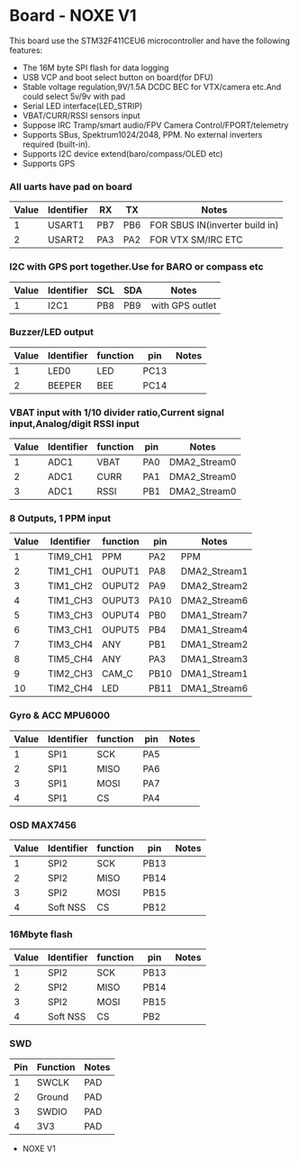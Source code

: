 # Board - NOXE V1

This board use the STM32F411CEU6 microcontroller and have the following features:

* The 16M byte SPI flash for data logging
* USB VCP and boot select button on board(for DFU)
* Stable voltage regulation,9V/1.5A DCDC BEC for VTX/camera etc.And could select 5v/9v with pad
* Serial LED interface(LED_STRIP)
* VBAT/CURR/RSSI sensors input
* Suppose IRC Tramp/smart audio/FPV Camera Control/FPORT/telemetry
* Supports SBus, Spektrum1024/2048, PPM. No external inverters required (built-in).
* Supports I2C device extend(baro/compass/OLED etc)
* Supports GPS 

### All uarts have pad on board 
| Value | Identifier   | RX   | TX   | Notes                                                                                       |
| ----- | ------------ | -----| -----| ------------------------------------------------------------------------------------------- |
| 1     | USART1       | PB7 |  PB6 | FOR SBUS IN(inverter build in)                                                      |
| 2     | USART2       | PA3 |  PA2|  FOR VTX SM/IRC ETC                                                                                    |


### I2C with GPS port together.Use for BARO or compass etc 
| Value | Identifier   |  SCL  |  SDA  | Notes                                                                                 |
| ----- | ------------ | ---------| -------| ------------------------------------------------------------------------------------- |                                                                                      
| 1     | I2C1         |    PB8   |  PB9   | with GPS outlet


### Buzzer/LED output 
| Value | Identifier   | function |  pin   | Notes                                                                                 |
| ----- | ------------ | ---------| -------| ------------------------------------------------------------------------------------- |                                                                                      
| 1     | LED0         |    LED   |  PC13  | 
| 2     | BEEPER       |    BEE   |  PC14  | 


### VBAT input with 1/10 divider ratio,Current signal input,Analog/digit RSSI input
| Value | Identifier   | function  |  pin  | Notes                                                                                 |
| ----- | ------------ | ----------| ------| ------------------------------------------------------------------------------------- |                                                                                       
| 1     | ADC1         |    VBAT   |  PA0  |  DMA2_Stream0
| 2     | ADC1         |    CURR   |  PA1  |  DMA2_Stream0
| 3     | ADC1         |    RSSI   |  PB1  |  DMA2_Stream0


### 8 Outputs, 1 PPM input 
| Value | Identifier   | function  |  pin  | Notes                                                                                 |
| ----- | ------------ | ----------| ------| ------------------------------------------------------------------------------------- |                                                                                       
| 1     | TIM9_CH1     |    PPM    |  PA2  |  PPM
| 2     | TIM1_CH1     |    OUPUT1 |  PA8  |  DMA2_Stream1
| 3     | TIM1_CH2     |    OUPUT2 |  PA9  |  DMA2_Stream2
| 4     | TIM1_CH3     |    OUPUT3 |  PA10 |  DMA2_Stream6
| 5     | TIM3_CH3     |    OUPUT4 |  PB0  |  DMA1_Stream7
| 6     | TIM3_CH1     |    OUPUT5 |  PB4  |  DMA1_Stream4
| 7     | TIM3_CH4     |    ANY    |  PB1  |  DMA1_Stream2
| 8     | TIM5_CH4     |    ANY    |  PA3  |  DMA1_Stream3   
| 9     | TIM2_CH3     |    CAM_C  |  PB10 |  DMA1_Stream1   
| 10    | TIM2_CH4     |    LED    |  PB11 |  DMA1_Stream6


### Gyro & ACC MPU6000
| Value | Identifier   | function |  pin   | Notes                                                                                 |
| ----- | ------------ | ---------| -------| ------------------------------------------------------------------------------------- |                                                                                      
| 1     | SPI1         |    SCK   |  PA5   | 
| 2     | SPI1         |    MISO  |  PA6   | 
| 3     | SPI1         |    MOSI  |  PA7   | 
| 4     | SPI1         |    CS    |  PA4   | 

### OSD MAX7456
| Value | Identifier   | function |  pin   | Notes                                                                                 |
| ----- | ------------ | ---------| -------| ------------------------------------------------------------------------------------- |                                                                                      
| 1     | SPI2         |    SCK   |  PB13  | 
| 2     | SPI2         |    MISO  |  PB14  | 
| 3     | SPI2         |    MOSI  |  PB15  | 
| 4     | Soft NSS     |    CS    |  PB12  |

### 16Mbyte flash
| Value | Identifier   | function |  pin   | Notes                                                                                 |
| ----- | ------------ | ---------| -------| ------------------------------------------------------------------------------------- |                                                                                      
| 1     | SPI2         |    SCK   |  PB13  | 
| 2     | SPI2         |    MISO  |  PB14  | 
| 3     | SPI2         |    MOSI  |  PB15  | 
| 4     | Soft NSS     |    CS    |  PB2   | 

### SWD
| Pin | Function       | Notes                                        |
| --- | -------------- | -------------------------------------------- |
| 1   | SWCLK          | PAD                                          |
| 2   | Ground         | PAD                                          |
| 3   | SWDIO          | PAD                                          |
| 4   | 3V3            | PAD                                          |

* NOXE V1